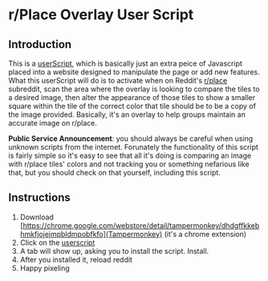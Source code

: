 # r/Place Overlay User Script

## Introduction

This is a [userScript](https://developer.mozilla.org/en-US/docs/Mozilla/Add-ons/WebExtensions/API/userScripts), which is basically just an extra peice of Javascript placed into a website designed to manipulate the page or add new features. What this userScript will do is to activate when on Reddit's [r/place](https://www.reddit.com/r/place) subreddit, scan the area where the overlay is looking to compare the tiles to a desired image, then alter the appearance of those tiles to show a smaller square within the tile of the correct color that tile should be to be a copy of the image provided. Basically, it's an overlay to help groups maintain an accurate image on r/place.

**Public Service Announcement**: you should always be careful when using unknown scripts from the internet. Forunately the functionality of this script is fairly simple so it's easy to see that all it's doing is comparing an image with r/place tiles' colors and not tracking you or something nefarious like that, but you should check on that yourself, including this script.

## Instructions

1. Download [https://chrome.google.com/webstore/detail/tampermonkey/dhdgffkkebhmkfjojejmpbldmpobfkfo](Tampermonkey) (it's a chrome extension)
2. Click on the [userscript](https://github.com/TotoShampoin/place-overlay-hypnohookup/blob/main/userscript.user.js)
3. A tab will show up, asking you to install the script. Install.
4. After you installed it, reload reddit
5. Happy pixeling

